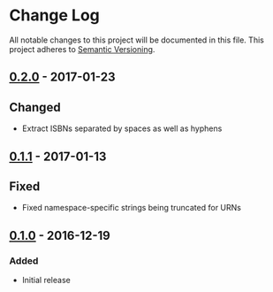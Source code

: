 # Change Log
All notable changes to this project will be documented in this file. This
project adheres to [Semantic Versioning](http://semver.org/).

## [0.2.0] - 2017-01-23
## Changed
- Extract ISBNs separated by spaces as well as hyphens

## [0.1.1] - 2017-01-13
## Fixed
- Fixed namespace-specific strings being truncated for URNs

## [0.1.0] - 2016-12-19
### Added
- Initial release

[0.1.0]: https://github.com/altmetric/php-identifiers/releases/tag/v0.1.0
[0.1.1]: https://github.com/altmetric/php-identifiers/releases/tag/v0.1.1
[0.2.0]: https://github.com/altmetric/php-identifiers/releases/tag/v0.2.0
